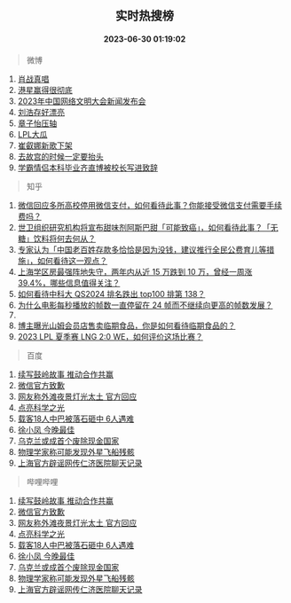 <div align="center"><h2>实时热搜榜</h2><h4>2023-06-30 01:19:02</h4></div>

> 微博  

1. [肖战真唱](https://s.weibo.com/weibo?q=%E8%82%96%E6%88%98%E7%9C%9F%E5%94%B1&t=31&band_rank=1&Refer=top)<br />
2. [港星赢得很彻底](https://s.weibo.com/weibo?q=%23%E6%B8%AF%E6%98%9F%E8%B5%A2%E5%BE%97%E5%BE%88%E5%BD%BB%E5%BA%95%23&t=31&band_rank=2&Refer=top)<br />
3. [2023年中国网络文明大会新闻发布会](https://s.weibo.com/weibo?q=%232023%E5%B9%B4%E4%B8%AD%E5%9B%BD%E7%BD%91%E7%BB%9C%E6%96%87%E6%98%8E%E5%A4%A7%E4%BC%9A%E6%96%B0%E9%97%BB%E5%8F%91%E5%B8%83%E4%BC%9A%23&t=31&band_rank=3&Refer=top)<br />
4. [刘浩存好漂亮](https://s.weibo.com/weibo?q=%E5%88%98%E6%B5%A9%E5%AD%98%E5%A5%BD%E6%BC%82%E4%BA%AE&t=31&band_rank=4&Refer=top)<br />
5. [章子怡压轴](https://s.weibo.com/weibo?q=%E7%AB%A0%E5%AD%90%E6%80%A1%E5%8E%8B%E8%BD%B4&t=31&band_rank=5&Refer=top)<br />
6. [LPL大瓜](https://s.weibo.com/weibo?q=LPL%E5%A4%A7%E7%93%9C&t=31&band_rank=6&Refer=top)<br />
7. [崔叡娜新歌下架](https://s.weibo.com/weibo?q=%E5%B4%94%E5%8F%A1%E5%A8%9C%E6%96%B0%E6%AD%8C%E4%B8%8B%E6%9E%B6&t=31&band_rank=7&Refer=top)<br />
8. [去故宫的时候一定要抬头](https://s.weibo.com/weibo?q=%E5%8E%BB%E6%95%85%E5%AE%AB%E7%9A%84%E6%97%B6%E5%80%99%E4%B8%80%E5%AE%9A%E8%A6%81%E6%8A%AC%E5%A4%B4&t=31&band_rank=8&Refer=top)<br />
9. [学霸情侣本科毕业齐直博被校长写进致辞](https://s.weibo.com/weibo?q=%23%E5%AD%A6%E9%9C%B8%E6%83%85%E4%BE%A3%E6%9C%AC%E7%A7%91%E6%AF%95%E4%B8%9A%E9%BD%90%E7%9B%B4%E5%8D%9A%E8%A2%AB%E6%A0%A1%E9%95%BF%E5%86%99%E8%BF%9B%E8%87%B4%E8%BE%9E%23&t=31&band_rank=9&Refer=top)<br />

> 知乎  

1. [微信回应多所高校停用微信支付，如何看待此事？你能接受微信支付需要手续费吗？](https://www.zhihu.com/question/609374806)<br />
2. [世卫组织研究机构将宣布甜味剂阿斯巴甜「可能致癌」，如何看待此事？「无糖」饮料将何去何从？](https://www.zhihu.com/question/609417354)<br />
3. [专家认为「中国老百姓存款多恰恰是因为没钱，建议推行全民公费育儿等措施」，如何看待这一观点？](https://www.zhihu.com/question/609390380)<br />
4. [上海学区房最强阵地失守，两年内从近 15 万跌到 10 万，曾经一周涨 39.4%，哪些信息值得关注？](https://www.zhihu.com/question/609355451)<br />
5. [如何看待中科大 QS2024 排名跌出 top100 排第 138？](https://www.zhihu.com/question/609135032)<br />
6. [为什么电影每秒播放的帧数一直停留在 24 帧而不继续向更高的帧数发展？](https://www.zhihu.com/question/281685561)<br />
7. []()<br />
8. [博主曝光山姆会员店售卖临期食品，你是如何看待临期食品的？](https://www.zhihu.com/question/609391770)<br />
9. [2023 LPL 夏季赛 LNG 2:0 WE，如何评价这场比赛？](https://www.zhihu.com/question/609428545)<br />

> 百度  

1. [续写鼓岭故事 推动合作共赢](https://www.baidu.com/s?wd=%E7%BB%AD%E5%86%99%E9%BC%93%E5%B2%AD%E6%95%85%E4%BA%8B+%E6%8E%A8%E5%8A%A8%E5%90%88%E4%BD%9C%E5%85%B1%E8%B5%A2&sa=fyb_news&rsv_dl=fyb_news)<br />
2. [微信官方致歉](https://www.baidu.com/s?wd=%E5%BE%AE%E4%BF%A1%E5%AE%98%E6%96%B9%E8%87%B4%E6%AD%89&sa=fyb_news&rsv_dl=fyb_news)<br />
3. [网友称外滩夜景灯光太土 官方回应](https://www.baidu.com/s?wd=%E7%BD%91%E5%8F%8B%E7%A7%B0%E5%A4%96%E6%BB%A9%E5%A4%9C%E6%99%AF%E7%81%AF%E5%85%89%E5%A4%AA%E5%9C%9F+%E5%AE%98%E6%96%B9%E5%9B%9E%E5%BA%94&sa=fyb_news&rsv_dl=fyb_news)<br />
4. [点亮科学之光](https://www.baidu.com/s?wd=%E7%82%B9%E4%BA%AE%E7%A7%91%E5%AD%A6%E4%B9%8B%E5%85%89&sa=fyb_news&rsv_dl=fyb_news)<br />
5. [载客18人中巴被落石砸中 6人遇难](https://www.baidu.com/s?wd=%E8%BD%BD%E5%AE%A218%E4%BA%BA%E4%B8%AD%E5%B7%B4%E8%A2%AB%E8%90%BD%E7%9F%B3%E7%A0%B8%E4%B8%AD+6%E4%BA%BA%E9%81%87%E9%9A%BE&sa=fyb_news&rsv_dl=fyb_news)<br />
6. [徐小凤 今晚最佳](https://www.baidu.com/s?wd=%E5%BE%90%E5%B0%8F%E5%87%A4+%E4%BB%8A%E6%99%9A%E6%9C%80%E4%BD%B3&sa=fyb_news&rsv_dl=fyb_news)<br />
7. [乌克兰或成首个废除现金国家](https://www.baidu.com/s?wd=%E4%B9%8C%E5%85%8B%E5%85%B0%E6%88%96%E6%88%90%E9%A6%96%E4%B8%AA%E5%BA%9F%E9%99%A4%E7%8E%B0%E9%87%91%E5%9B%BD%E5%AE%B6&sa=fyb_news&rsv_dl=fyb_news)<br />
8. [物理学家称可能发现外星飞船残骸](https://www.baidu.com/s?wd=%E7%89%A9%E7%90%86%E5%AD%A6%E5%AE%B6%E7%A7%B0%E5%8F%AF%E8%83%BD%E5%8F%91%E7%8E%B0%E5%A4%96%E6%98%9F%E9%A3%9E%E8%88%B9%E6%AE%8B%E9%AA%B8&sa=fyb_news&rsv_dl=fyb_news)<br />
9. [上海官方辟谣网传仁济医院聊天记录](https://www.baidu.com/s?wd=%E4%B8%8A%E6%B5%B7%E5%AE%98%E6%96%B9%E8%BE%9F%E8%B0%A3%E7%BD%91%E4%BC%A0%E4%BB%81%E6%B5%8E%E5%8C%BB%E9%99%A2%E8%81%8A%E5%A4%A9%E8%AE%B0%E5%BD%95&sa=fyb_news&rsv_dl=fyb_news)<br />

> 哔哩哔哩  

1. [续写鼓岭故事 推动合作共赢](https://www.baidu.com/s?wd=%E7%BB%AD%E5%86%99%E9%BC%93%E5%B2%AD%E6%95%85%E4%BA%8B+%E6%8E%A8%E5%8A%A8%E5%90%88%E4%BD%9C%E5%85%B1%E8%B5%A2&sa=fyb_news&rsv_dl=fyb_news)<br />
2. [微信官方致歉](https://www.baidu.com/s?wd=%E5%BE%AE%E4%BF%A1%E5%AE%98%E6%96%B9%E8%87%B4%E6%AD%89&sa=fyb_news&rsv_dl=fyb_news)<br />
3. [网友称外滩夜景灯光太土 官方回应](https://www.baidu.com/s?wd=%E7%BD%91%E5%8F%8B%E7%A7%B0%E5%A4%96%E6%BB%A9%E5%A4%9C%E6%99%AF%E7%81%AF%E5%85%89%E5%A4%AA%E5%9C%9F+%E5%AE%98%E6%96%B9%E5%9B%9E%E5%BA%94&sa=fyb_news&rsv_dl=fyb_news)<br />
4. [点亮科学之光](https://www.baidu.com/s?wd=%E7%82%B9%E4%BA%AE%E7%A7%91%E5%AD%A6%E4%B9%8B%E5%85%89&sa=fyb_news&rsv_dl=fyb_news)<br />
5. [载客18人中巴被落石砸中 6人遇难](https://www.baidu.com/s?wd=%E8%BD%BD%E5%AE%A218%E4%BA%BA%E4%B8%AD%E5%B7%B4%E8%A2%AB%E8%90%BD%E7%9F%B3%E7%A0%B8%E4%B8%AD+6%E4%BA%BA%E9%81%87%E9%9A%BE&sa=fyb_news&rsv_dl=fyb_news)<br />
6. [徐小凤 今晚最佳](https://www.baidu.com/s?wd=%E5%BE%90%E5%B0%8F%E5%87%A4+%E4%BB%8A%E6%99%9A%E6%9C%80%E4%BD%B3&sa=fyb_news&rsv_dl=fyb_news)<br />
7. [乌克兰或成首个废除现金国家](https://www.baidu.com/s?wd=%E4%B9%8C%E5%85%8B%E5%85%B0%E6%88%96%E6%88%90%E9%A6%96%E4%B8%AA%E5%BA%9F%E9%99%A4%E7%8E%B0%E9%87%91%E5%9B%BD%E5%AE%B6&sa=fyb_news&rsv_dl=fyb_news)<br />
8. [物理学家称可能发现外星飞船残骸](https://www.baidu.com/s?wd=%E7%89%A9%E7%90%86%E5%AD%A6%E5%AE%B6%E7%A7%B0%E5%8F%AF%E8%83%BD%E5%8F%91%E7%8E%B0%E5%A4%96%E6%98%9F%E9%A3%9E%E8%88%B9%E6%AE%8B%E9%AA%B8&sa=fyb_news&rsv_dl=fyb_news)<br />
9. [上海官方辟谣网传仁济医院聊天记录](https://www.baidu.com/s?wd=%E4%B8%8A%E6%B5%B7%E5%AE%98%E6%96%B9%E8%BE%9F%E8%B0%A3%E7%BD%91%E4%BC%A0%E4%BB%81%E6%B5%8E%E5%8C%BB%E9%99%A2%E8%81%8A%E5%A4%A9%E8%AE%B0%E5%BD%95&sa=fyb_news&rsv_dl=fyb_news)<br />
